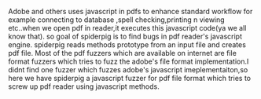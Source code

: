 Adobe and others uses javascript in pdfs to enhance standard workflow for example connecting to database
,spell checking,printing n viewing etc..when we open pdf in reader,it executes  this javascript code(ya we all know that).
so goal of spiderpig is to find bugs in pdf reader's javascript engine.
spiderpig reads methods prototype from an input file and creates pdf file.
Most of the pdf fuzzers which are available on internet are file format fuzzers which tries
to fuzz the adobe's file format implementation.I didnt find one fuzzer which fuzzes adobe's javascript
imeplementaiton,so here we have spiderpig a javascript fuzzer for pdf file format
which tries to screw up pdf reader using javascript methods.